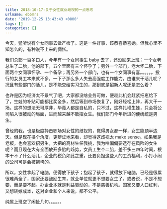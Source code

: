 ```yaml
---
title: 2018-10-17-关于女性就业歧视的一点思考
urlname: eb5mrs
date: '2019-12-25 13:43:43 +0800'
tags: []
categories: []
---
```


今天，猛听说有个女同事去做产检了。这是一件好事，该恭喜恭喜她。但我心里不知怎么的，有种说不上来的惆怅。

我们总部一百多口人，今年有一个女同事生 baby 去了，还没回来上班；一个女老总生了二胎，他的部下，五个里面有三个怀孕了；另外一个部门，老大怀二胎，下面两个女同事怀孕、一个备孕；再另外一个部门，也有一个女同事有喜。。。。。。投行的女员工本来就不多，一下子那么多人失去高强度工作能力，由谁来干活儿呢？况且有些部门的活儿，是不能交给实习生的，那到底是招新人呢还是怎么着？

也许是因为经济太不景气了吧，大家都没啥业务可做，便趁此机会赶紧把崽给下了，生娃的补贴可能都比奖金多，然后等到市场恢复了，刚好轻松上阵，再大干一场。这样的想法无可厚非，毕竟人都是自私的，只不过，这样扎堆生娃，只会将公司陷入很被动的局面，进而越来越不敢招女生。我们部门今年新进的便统统是男生。

曾经的我，也是极度抨击职场对女性的歧视的，觉得男女都一样，女生能顶半边天。但是现在换个角度，更辩证地来看，却觉得这歧视太 make sense。如果我是老板，也会喜欢招男生，大把的高材生任我挑，我为啥偏偏要选存在风险的女生呢？而且现在大有全面放开多胎的趋势，女员工生个二胎，差不多三四年时间，根本干不了什么活儿，企业的税负如此之重，还要负担这些人的工资福利，小打小闹的公司可是会被拖垮的。

所以，女性拿起了电脑，便得放下孩子；抱起了孩子，就得放下电脑，已经是很累很难两全了，国家还要鼓励生育，就业单位就更不想要女生了。或者说，不是不想要，而是要不起。办企业本就是利益驱动的，不是慈善机构。国家又要人口红利，又想转嫁成本，这对企业和个人来说，都不公平。

纯属上班空了闲扯几句。。。。。。
